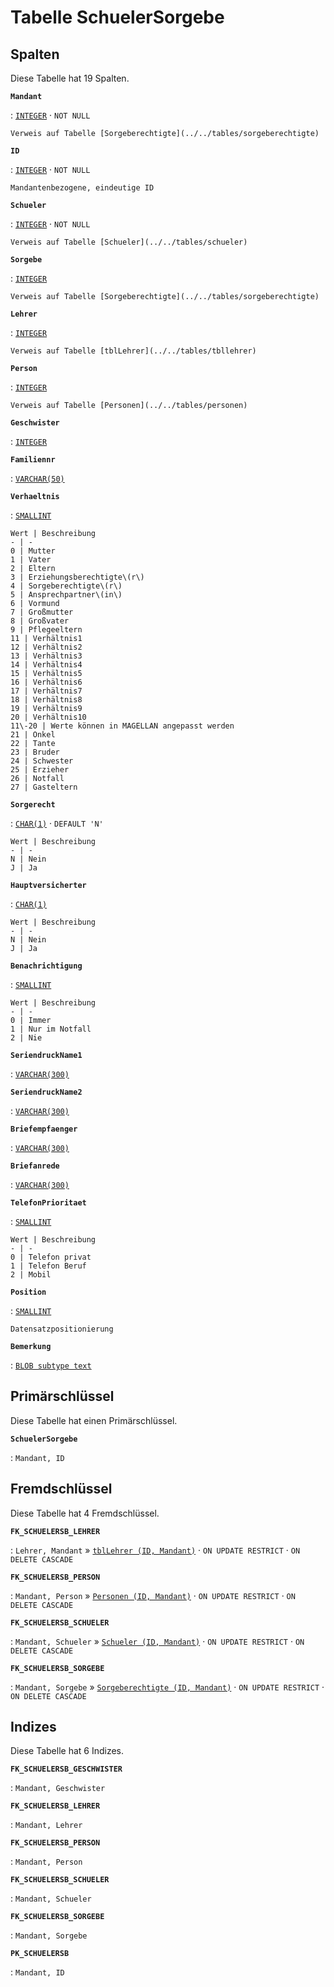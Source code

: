 # Tabelle **SchuelerSorgebe**

## Spalten

Diese Tabelle hat 19 Spalten.

**`Mandant`**

:   [`INTEGER`](https://firebirdsql.org/file/documentation/html/en/refdocs/fblangref40/firebird-40-language-reference.html#fblangref40-datatypes-inttypes) · `NOT NULL`

    Verweis auf Tabelle [Sorgeberechtigte](../../tables/sorgeberechtigte)

**`ID`**

:   [`INTEGER`](https://firebirdsql.org/file/documentation/html/en/refdocs/fblangref40/firebird-40-language-reference.html#fblangref40-datatypes-inttypes) · `NOT NULL`

    Mandantenbezogene, eindeutige ID

**`Schueler`**

:   [`INTEGER`](https://firebirdsql.org/file/documentation/html/en/refdocs/fblangref40/firebird-40-language-reference.html#fblangref40-datatypes-inttypes) · `NOT NULL`

    Verweis auf Tabelle [Schueler](../../tables/schueler)

**`Sorgebe`**

:   [`INTEGER`](https://firebirdsql.org/file/documentation/html/en/refdocs/fblangref40/firebird-40-language-reference.html#fblangref40-datatypes-inttypes)

    Verweis auf Tabelle [Sorgeberechtigte](../../tables/sorgeberechtigte)

**`Lehrer`**

:   [`INTEGER`](https://firebirdsql.org/file/documentation/html/en/refdocs/fblangref40/firebird-40-language-reference.html#fblangref40-datatypes-inttypes)

    Verweis auf Tabelle [tblLehrer](../../tables/tbllehrer)

**`Person`**

:   [`INTEGER`](https://firebirdsql.org/file/documentation/html/en/refdocs/fblangref40/firebird-40-language-reference.html#fblangref40-datatypes-inttypes)

    Verweis auf Tabelle [Personen](../../tables/personen)

**`Geschwister`**

:   [`INTEGER`](https://firebirdsql.org/file/documentation/html/en/refdocs/fblangref40/firebird-40-language-reference.html#fblangref40-datatypes-inttypes)

**`Familiennr`**

:   [`VARCHAR(50)`](https://firebirdsql.org/file/documentation/html/en/refdocs/fblangref40/firebird-40-language-reference.html#fblangref40-datatypes-chartypes)

**`Verhaeltnis`**

:   [`SMALLINT`](https://firebirdsql.org/file/documentation/html/en/refdocs/fblangref40/firebird-40-language-reference.html#fblangref40-datatypes-inttypes)

    Wert | Beschreibung
    - | -
    0 | Mutter
    1 | Vater
    2 | Eltern
    3 | Erziehungsberechtigte\(r\)
    4 | Sorgeberechtigte\(r\)
    5 | Ansprechpartner\(in\)
    6 | Vormund
    7 | Großmutter
    8 | Großvater
    9 | Pflegeeltern
    11 | Verhältnis1
    12 | Verhältnis2
    13 | Verhältnis3
    14 | Verhältnis4
    15 | Verhältnis5
    16 | Verhältnis6
    17 | Verhältnis7
    18 | Verhältnis8
    19 | Verhältnis9
    20 | Verhältnis10
    11\-20 | Werte können in MAGELLAN angepasst werden
    21 | Onkel
    22 | Tante
    23 | Bruder
    24 | Schwester
    25 | Erzieher
    26 | Notfall
    27 | Gasteltern

**`Sorgerecht`**

:   [`CHAR(1)`](https://firebirdsql.org/file/documentation/html/en/refdocs/fblangref40/firebird-40-language-reference.html#fblangref40-datatypes-chartypes) · `DEFAULT 'N'`

    Wert | Beschreibung
    - | -
    N | Nein
    J | Ja

**`Hauptversicherter`**

:   [`CHAR(1)`](https://firebirdsql.org/file/documentation/html/en/refdocs/fblangref40/firebird-40-language-reference.html#fblangref40-datatypes-chartypes)

    Wert | Beschreibung
    - | -
    N | Nein
    J | Ja

**`Benachrichtigung`**

:   [`SMALLINT`](https://firebirdsql.org/file/documentation/html/en/refdocs/fblangref40/firebird-40-language-reference.html#fblangref40-datatypes-inttypes)

    Wert | Beschreibung
    - | -
    0 | Immer
    1 | Nur im Notfall
    2 | Nie

**`SeriendruckName1`**

:   [`VARCHAR(300)`](https://firebirdsql.org/file/documentation/html/en/refdocs/fblangref40/firebird-40-language-reference.html#fblangref40-datatypes-chartypes)

**`SeriendruckName2`**

:   [`VARCHAR(300)`](https://firebirdsql.org/file/documentation/html/en/refdocs/fblangref40/firebird-40-language-reference.html#fblangref40-datatypes-chartypes)

**`Briefempfaenger`**

:   [`VARCHAR(300)`](https://firebirdsql.org/file/documentation/html/en/refdocs/fblangref40/firebird-40-language-reference.html#fblangref40-datatypes-chartypes)

**`Briefanrede`**

:   [`VARCHAR(300)`](https://firebirdsql.org/file/documentation/html/en/refdocs/fblangref40/firebird-40-language-reference.html#fblangref40-datatypes-chartypes)

**`TelefonPrioritaet`**

:   [`SMALLINT`](https://firebirdsql.org/file/documentation/html/en/refdocs/fblangref40/firebird-40-language-reference.html#fblangref40-datatypes-inttypes)

    Wert | Beschreibung
    - | -
    0 | Telefon privat
    1 | Telefon Beruf
    2 | Mobil

**`Position`**

:   [`SMALLINT`](https://firebirdsql.org/file/documentation/html/en/refdocs/fblangref40/firebird-40-language-reference.html#fblangref40-datatypes-inttypes)

    Datensatzpositionierung

**`Bemerkung`**

:   [`BLOB subtype text`](https://firebirdsql.org/file/documentation/html/en/refdocs/fblangref40/firebird-40-language-reference.html#fblangref40-datatypes-bnrytypes)

## Primärschlüssel

Diese Tabelle hat einen Primärschlüssel.

**`SchuelerSorgebe`**

:   `Mandant, ID`

## Fremdschlüssel

Diese Tabelle hat 4 Fremdschlüssel.

**`FK_SCHUELERSB_LEHRER`**

:   `Lehrer, Mandant` » [`tblLehrer (ID, Mandant)`](../../tables/tbllehrer) · `ON UPDATE RESTRICT` · `ON DELETE CASCADE`

**`FK_SCHUELERSB_PERSON`**

:   `Mandant, Person` » [`Personen (ID, Mandant)`](../../tables/personen) · `ON UPDATE RESTRICT` · `ON DELETE CASCADE`

**`FK_SCHUELERSB_SCHUELER`**

:   `Mandant, Schueler` » [`Schueler (ID, Mandant)`](../../tables/schueler) · `ON UPDATE RESTRICT` · `ON DELETE CASCADE`

**`FK_SCHUELERSB_SORGEBE`**

:   `Mandant, Sorgebe` » [`Sorgeberechtigte (ID, Mandant)`](../../tables/sorgeberechtigte) · `ON UPDATE RESTRICT` · `ON DELETE CASCADE`

## Indizes

Diese Tabelle hat 6 Indizes.

**`FK_SCHUELERSB_GESCHWISTER`**

:   `Mandant, Geschwister`

**`FK_SCHUELERSB_LEHRER`**

:   `Mandant, Lehrer`

**`FK_SCHUELERSB_PERSON`**

:   `Mandant, Person`

**`FK_SCHUELERSB_SCHUELER`**

:   `Mandant, Schueler`

**`FK_SCHUELERSB_SORGEBE`**

:   `Mandant, Sorgebe`

**`PK_SCHUELERSB`**

:   `Mandant, ID`
